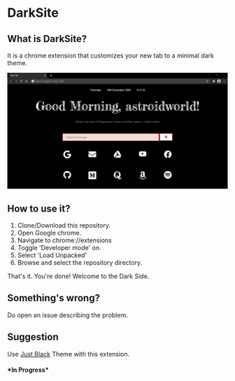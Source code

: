 # DarkSite

## What is DarkSite?

It is a chrome extension that customizes your new tab to a minimal dark theme.

<img src="https://github.com/sudo-rgorai/DarkSite/blob/master/assets/images/Darksite.PNG"/>

## How to use it?

1. Clone/Download this repository.
2. Open Google chrome.
3. Navigate to chrome://extensions
4. Toggle 'Developer mode' on.
5. Select 'Load Unpacked'
6. Browse and select the repository directory.  
  
  
That's it. You're done! Welcome to the Dark Side.  

## Something's wrong?

Do open an issue describing the problem.

## Suggestion

Use [Just Black](https://chrome.google.com/webstore/detail/just-black/aghfnjkcakhmadgdomlmlhhaocbkloab)  Theme with this extension.

#### \*In Progress*

